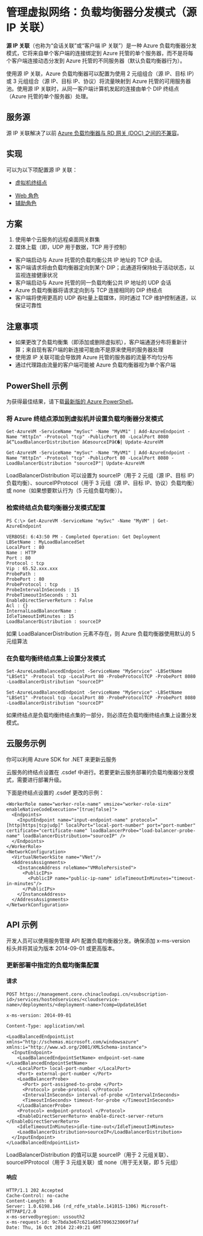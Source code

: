 <properties 
   pageTitle="管理：负载均衡器分发模式（源 IP 关联）"
   description="Azure 负载均衡器分发模式的管理功能" 
   services="virtual-network" 
   documentationCenter="" 
   authors="telmosampaio" 
   manager="carolz" 
   editor=""
   />

<tags
   ms.service="virtual-network"
   ms.date="08/21/2015"
   wacn.date="10/17/2015"
   />
   
# 管理虚拟网络：负载均衡器分发模式（源 IP 关联）
**源 IP 关联**（也称为“会话关联”或“客户端 IP 关联”）是一种 Azure 负载均衡器分发模式，它将来自单个客户端的连接绑定到 Azure 托管的单个服务器，而不是将每个客户端连接动态分发到 Azure 托管的不同服务器（默认负载均衡器行为）。

使用源 IP 关联，Azure 负载均衡器可以配置为使用 2 元组组合（源 IP、目标 IP）或 3 元组组合（源 IP、目标 IP、协议）将流量映射到 Azure 托管的可用服务器池。使用源 IP 关联时，从同一客户端计算机发起的连接由单个 DIP 终结点（Azure 托管的单个服务器）处理。

## 服务源

源 IP 关联解决了以前 [Azure 负载均衡器与 RD 网关 (DOC) 之间的不兼容](http://download.microsoft.com/download/E/A/7/EA75F19F-63F1-401A-8021-13AE2E6D8196/Microsoft%20Azure%20Desktop%20Hosting%20Reference%20Architecture%20Guide-Nov2014.docx)。

## 实现

可以为以下项配置源 IP 关联：

* [虚拟机终结点](/documentation/articles/virtual-machines-set-up-endpoints)
<!--* [负载均衡的终结点集](/documentation/articles/load-balancer-overview)-->
* [Web 角色](http://msdn.microsoft.com/zh-cn/library/azure/ee758711.aspx)
* [辅助角色](http://msdn.microsoft.com/zh-cn/library/azure/ee758711.aspx)

## 方案
1. 使用单个云服务的远程桌面网关群集
2. 媒体上载（即，UDP 用于数据，TCP 用于控制）
  * 客户端启动与 Azure 托管的负载均衡公共 IP 地址的 TCP 会话。
  * 客户端请求将由负载均衡器定向到某个 DIP；此通道将保持处于活动状态，以监视连接健康状况
  * 客户端启动与 Azure 托管的同一负载均衡公共 IP 地址的 UDP 会话
  * Azure 负载均衡器将请求定向到与 TCP 连接相同的 DIP 终结点
  * 客户端将使用更高的 UDP 吞吐量上载媒体，同时通过 TCP 维护控制通道，以保证可靠性
  
## 注意事项
* 如果更改了负载均衡集（即添加或删除虚拟机），客户端通道分布将重新计算；来自现有客户端的新连接可能由不是原来使用的服务器处理
* 使用源 IP 关联可能会导致跨 Azure 托管的服务器的流量不均匀分布
* 通过代理路由流量的客户端可能被 Azure 负载均衡器视为单个客户端

## PowerShell 示例
为获得最佳结果，请下载[最新版的 Azure PowerShell](https://github.com/Azure/azure-sdk-tools/releases)。

### 将 Azure 终结点添加到虚拟机并设置负载均衡器分发模式

    Get-AzureVM -ServiceName "mySvc" -Name "MyVM1" | Add-AzureEndpoint -Name "HttpIn" -Protocol "tcp" -PublicPort 80 -LocalPort 8080 â€“LoadBalancerDistribution â€œsourceIPâ€�| Update-AzureVM  

    Get-AzureVM -ServiceName "mySvc" -Name "MyVM1" | Add-AzureEndpoint -Name "HttpIn" -Protocol "tcp" -PublicPort 80 -LocalPort 8080 -LoadBalancerDistribution "sourceIP"| Update-AzureVM  

LoadBalancerDistribution 可以设置为 sourceIP（用于 2 元组（源 IP、目标 IP）负载均衡）、sourceIPProtocol（用于 3 元组（源 IP、目标 IP、协议）负载均衡）或 none（如果想要默认行为（5 元组负载均衡））。

### 检索终结点负载均衡器分发模式配置

    PS C:\> Get-AzureVM -ServiceName "mySvc" -Name "MyVM" | Get-AzureEndpoint
    
    VERBOSE: 6:43:50 PM - Completed Operation: Get Deployment
    LBSetName : MyLoadBalancedSet
    LocalPort : 80
    Name : HTTP
    Port : 80
    Protocol : tcp
    Vip : 65.52.xxx.xxx
    ProbePath :
    ProbePort : 80
    ProbeProtocol : tcp
    ProbeIntervalInSeconds : 15
    ProbeTimeoutInSeconds : 31
    EnableDirectServerReturn : False
    Acl : {}
    InternalLoadBalancerName :
    IdleTimeoutInMinutes : 15
    LoadBalancerDistribution : sourceIP

如果 LoadBalancerDistribution 元素不存在，则 Azure 负载均衡器使用默认的 5 元组算法

### 在负载均衡终结点集上设置分发模式

    Set-AzureLoadBalancedEndpoint -ServiceName "MyService" -LBSetName "LBSet1" -Protocol tcp -LocalPort 80 -ProbeProtocolTCP -ProbePort 8080 -LoadBalancerDistribution "sourceIP"

    Set-AzureLoadBalancedEndpoint -ServiceName "MyService" -LBSetName "LBSet1" -Protocol tcp -LocalPort 80 -ProbeProtocolTCP -ProbePort 8080 -LoadBalancerDistribution "sourceIP"
    
如果终结点是负载均衡终结点集的一部分，则必须在负载均衡终结点集上设置分发模式。

## 云服务示例

你可以利用 Azure SDK for .NET 来更新云服务

云服务的终结点设置在 .csdef 中进行。若要更新云服务部署的负载均衡器分发模式，需要进行部署升级。

下面是终结点设置的 .csdef 更改的示例：

    <WorkerRole name="worker-role-name" vmsize="worker-role-size" enableNativeCodeExecution="[true|false]">
      <Endpoints>
        <InputEndpoint name="input-endpoint-name" protocol="[http|https|tcp|udp]" localPort="local-port-number" port="port-number" certificate="certificate-name" loadBalancerProbe="load-balancer-probe-name" loadBalancerDistribution="sourceIP" />
      </Endpoints>
    </WorkerRole>
    <NetworkConfiguration>
      <VirtualNetworkSite name="VNet"/>
      <AddressAssignments>
        <InstanceAddress roleName="VMRolePersisted">
          <PublicIPs>
            <PublicIP name="public-ip-name" idleTimeoutInMinutes="timeout-in-minutes"/>
          </PublicIPs>
        </InstanceAddress>
      </AddressAssignments>
    </NetworkConfiguration>
    
## API 示例

开发人员可以使用服务管理 API 配置负载均衡器分发。确保添加 x-ms-version 标头并将其设为版本 2014-09-01 或更高版本。

### 更新部署中指定的负载均衡集配置

#### 请求

    POST https://management.core.chinacloudapi.cn/<subscription-id>/services/hostedservices/<cloudservice-name>/deployments/<deployment-name>?comp=UpdateLbSet 
    
    x-ms-version: 2014-09-01 
    
    Content-Type: application/xml 
    
    <LoadBalancedEndpointList xmlns="http://schemas.microsoft.com/windowsazure" xmlns:i="http://www.w3.org/2001/XMLSchema-instance"> 
      <InputEndpoint> 
        <LoadBalancedEndpointSetName> endpoint-set-name </LoadBalancedEndpointSetName> 
        <LocalPort> local-port-number </LocalPort> 
        <Port> external-port-number </Port> 
        <LoadBalancerProbe> 
          <Port> port-assigned-to-probe </Port> 
          <Protocol> probe-protocol </Protocol> 
          <IntervalInSeconds> interval-of-probe </IntervalInSeconds> 
          <TimeoutInSeconds> timeout-for-probe </TimeoutInSeconds> 
        </LoadBalancerProbe> 
        <Protocol> endpoint-protocol </Protocol> 
        <EnableDirectServerReturn> enable-direct-server-return </EnableDirectServerReturn> 
        <IdleTimeoutInMinutes>idle-time-out</IdleTimeoutInMinutes> 
        <LoadBalancerDistribution>sourceIP</LoadBalancerDistribution> 
      </InputEndpoint> 
    </LoadBalancedEndpointList>

LoadBalancerDistribution 的值可以是 sourceIP（用于 2 元组关联）、sourceIPProtocol（用于 3 元组关联）或 none（用于无关联，即 5 元组）

#### 响应

    HTTP/1.1 202 Accepted 
    Cache-Control: no-cache 
    Content-Length: 0 
    Server: 1.0.6198.146 (rd_rdfe_stable.141015-1306) Microsoft-HTTPAPI/2.0 
    x-ms-servedbyregion: ussouth2 
    x-ms-request-id: 9c7bda3e67c621a6b57096323069f7af 
    Date: Thu, 16 Oct 2014 22:49:21 GMT
 

<!---HONumber=74-->